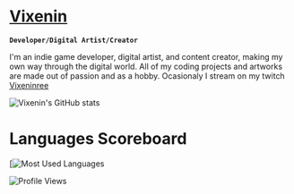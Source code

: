 # [Vixenin](https://linktr.ee/Vixenin)

**`Developer/Digital Artist/Creator`**

I'm an indie game developer, digital artist, and content creator, making my own way through the digital world. All of my coding projects and artworks are made out of passion and as a hobby. Ocasionaly I stream on my twitch [Vixeninree](https://www.twitch.tv/vixeninree)

![Vixenin's GitHub stats](https://github-readme-stats.vercel.app/api?username=vixenin&theme=tokyonight&show_icons=true)

# Languages Scoreboard

[![Most Used Languages](https://github-readme-stats.vercel.app/api/top-langs/?username=vixenin&theme=tokyonight&layout=compact&langs_count=8)

![Profile Views](https://komarev.com/ghpvc/?username=vixenin&color=grey)
